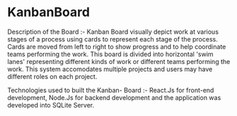 # KanbanBoard
Description of the Board :-
Kanban Board visually depict work at various stages of a process using cards to represent each stage of the process. Cards are moved from left to right to show progress and to help coordinate teams performing the work. This board is divided into horizontal 'swim lanes' representing different kinds of work or different teams performing the work. 
This system accomodates multiple projects and users may have different roles on each project.

Technologies used to built the Kanban- Board :-
React.Js for front-end development, Node.Js for backend development and the application was developed into SQLite Server.
